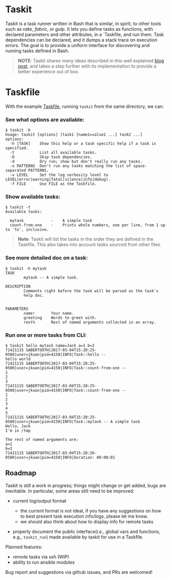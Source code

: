 # Taskit
Taskit is a task runner written in Bash that is similar, in spirit, to other
tools such as *rake*, *fabric*, or *gulp*.  It lets you define tasks as
functions, with declared parameters and other attributes, in a `Taskfile, and
run them.  Task dependencies can be declared, and it dumps a stack trace on
execution errors. The goal is to provide a uniform interface for discovering
and running tasks defined in Bash.

> **NOTE**:
    Taskit shares many ideas described in this well explained [blog post],
    and takes a step further with its implementation to provide a better
    experience out of box.

[blog post]: https://hackernoon.com/introducing-the-taskfile-5ddfe7ed83bd#.ni9rl6fjt

# Taskfile
With the example [Taskfile](./Taskfile), running `taskit` from the same directory,
we can:

### See what options are available:

    $ taskit -h
    Usage: taskit [options] [task1 [name1=value1 ...] task2 ...]
    options:
      -h [TASK]    Show this help or a task specific help if a task is specified.
      -t           List all available tasks.
      -D           Skip task dependencies.
      -d           Dry run; show but don't really run any tasks.
      -x PATTERNS  Don't run any tasks matching the list of space-separated PATTERNS.
      -v LEVEL     Set the log verbosity level to LEVEL(error|warning|fatal|silence|info|debug).
      -f FILE      Use FILE as the Taskfile.

### Show available tasks:

    $ taskit -t
    Available tasks:

      mytask            -    A simple task
      count-from-one    -    Prints whole numbers, one per line, from 1 up to 'to', inclusive.

> **Note**:
    Taskit will list the tasks in the order they are defined in the Taskfile.
    This also takes into account tasks sourced from other files.

### See more detailed doc on a task:

    $ taskit -h mytask
    TASK
            mytask -- A simple task.

    DESCRIPTION
            Comments right before the task will be parsed as the task's
            help doc.


    PARAMETERS
            name!       Your name.
            greeting    Words to greet with.
            rest%       Rest of named arguments collected in an array.

### Run one or more tasks from CLI:

    $ taskit hello mytask name=Jack a=1 b=2
    71421115 SABERTOOTH|2017-03-04T15:20:25-0500|user=jkuan|pid=4150|INFO|Task::hello --
    hello world
    71421115 SABERTOOTH|2017-03-04T15:20:25-0500|user=jkuan|pid=4150|INFO|Task::count-from-one --
    1
    2
    3
    71421115 SABERTOOTH|2017-03-04T15:20:25-0500|user=jkuan|pid=4150|INFO|Task::count-from-one --
    1
    2
    3
    4
    5
    71421115 SABERTOOTH|2017-03-04T15:20:25-0500|user=jkuan|pid=4150|INFO|Task::mytask -- A simple task
    Hello, Jack
    I'm in /tmp

    The rest of named arguments are:
    a=1
    b=2
    71421115 SABERTOOTH|2017-03-04T15:20:26-0500|user=jkuan|pid=4150|INFO|Duration: 00:00:01


## Roadmap
Taskit is still a work in progress; things might change or get added, bugs are inevitable.
In particular, some areas still need to be improved:

  - current log/output format
    - the current format is not ideal, if you have any suggestions on how to best
      present task execution info/logs, please let me know.
    - we should also think about how to display info for remote tasks

  - properly document the public interface(i.e., global vars and functions, e.g., `taskit_run`)
    made available by taskit for use in a Taskfile.

Planned features:
  - remote tasks via ssh (WIP)
  - ability to run ansible modules

Bug report and suggestions via github issues, and PRs are welcomed!
